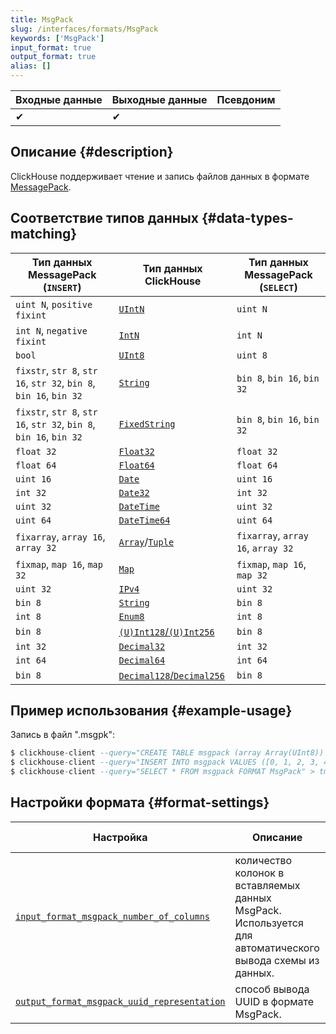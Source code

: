 ```yaml
---
title: MsgPack
slug: /interfaces/formats/MsgPack
keywords: ['MsgPack']
input_format: true
output_format: true
alias: []
---
```


| Входные данные | Выходные данные | Псевдоним |
|----------------|----------------|-----------|
| ✔              | ✔              |           |

## Описание {#description}

ClickHouse поддерживает чтение и запись файлов данных в формате [MessagePack](https://msgpack.org/).

## Соответствие типов данных {#data-types-matching}

| Тип данных MessagePack (`INSERT`)                                    | Тип данных ClickHouse                                                                                   | Тип данных MessagePack (`SELECT`) |
|---------------------------------------------------------------------|--------------------------------------------------------------------------------------------------------|------------------------------------|
| `uint N`, `positive fixint`                                        | [`UIntN`](/sql-reference/data-types/int-uint.md)                                                     | `uint N`                           |
| `int N`, `negative fixint`                                         | [`IntN`](/sql-reference/data-types/int-uint.md)                                                      | `int N`                            |
| `bool`                                                             | [`UInt8`](/sql-reference/data-types/int-uint.md)                                                     | `uint 8`                           |
| `fixstr`, `str 8`, `str 16`, `str 32`, `bin 8`, `bin 16`, `bin 32` | [`String`](/sql-reference/data-types/string.md)                                                      | `bin 8`, `bin 16`, `bin 32`       |
| `fixstr`, `str 8`, `str 16`, `str 32`, `bin 8`, `bin 16`, `bin 32` | [`FixedString`](/sql-reference/data-types/fixedstring.md)                                            | `bin 8`, `bin 16`, `bin 32`       |
| `float 32`                                                         | [`Float32`](/sql-reference/data-types/float.md)                                                      | `float 32`                         |
| `float 64`                                                         | [`Float64`](/sql-reference/data-types/float.md)                                                      | `float 64`                         |
| `uint 16`                                                          | [`Date`](/sql-reference/data-types/date.md)                                                          | `uint 16`                          |
| `int 32`                                                           | [`Date32`](/sql-reference/data-types/date32.md)                                                      | `int 32`                           |
| `uint 32`                                                          | [`DateTime`](/sql-reference/data-types/datetime.md)                                                  | `uint 32`                          |
| `uint 64`                                                          | [`DateTime64`](/sql-reference/data-types/datetime.md)                                                | `uint 64`                          |
| `fixarray`, `array 16`, `array 32`                                 | [`Array`](/sql-reference/data-types/array.md)/[`Tuple`](/sql-reference/data-types/tuple.md)  | `fixarray`, `array 16`, `array 32` |
| `fixmap`, `map 16`, `map 32`                                       | [`Map`](/sql-reference/data-types/map.md)                                                            | `fixmap`, `map 16`, `map 32`      |
| `uint 32`                                                          | [`IPv4`](/sql-reference/data-types/ipv4.md)                                                          | `uint 32`                          |
| `bin 8`                                                            | [`String`](/sql-reference/data-types/string.md)                                                      | `bin 8`                            |
| `int 8`                                                            | [`Enum8`](/sql-reference/data-types/enum.md)                                                         | `int 8`                            |
| `bin 8`                                                            | [`(U)Int128`/`(U)Int256`](/sql-reference/data-types/int-uint.md)                                     | `bin 8`                            |
| `int 32`                                                           | [`Decimal32`](/sql-reference/data-types/decimal.md)                                                  | `int 32`                           |
| `int 64`                                                           | [`Decimal64`](/sql-reference/data-types/decimal.md)                                                  | `int 64`                           |
| `bin 8`                                                            | [`Decimal128`/`Decimal256`](/sql-reference/data-types/decimal.md)                                    | `bin 8`                            |

## Пример использования {#example-usage}

Запись в файл ".msgpk":

```sql
$ clickhouse-client --query="CREATE TABLE msgpack (array Array(UInt8)) ENGINE = Memory;"
$ clickhouse-client --query="INSERT INTO msgpack VALUES ([0, 1, 2, 3, 42, 253, 254, 255]), ([255, 254, 253, 42, 3, 2, 1, 0])";
$ clickhouse-client --query="SELECT * FROM msgpack FORMAT MsgPack" > tmp_msgpack.msgpk;
```

## Настройки формата {#format-settings}

| Настройка                                                                                                                                    | Описание                                                                                            | По умолчанию |
|----------------------------------------------------------------------------------------------------------------------------------------------|----------------------------------------------------------------------------------------------------|--------------|
| [`input_format_msgpack_number_of_columns`](/operations/settings/settings-formats.md/#input_format_msgpack_number_of_columns)       | количество колонок в вставляемых данных MsgPack. Используется для автоматического вывода схемы из данных. | `0`          |
| [`output_format_msgpack_uuid_representation`](/operations/settings/settings-formats.md/#output_format_msgpack_uuid_representation) | способ вывода UUID в формате MsgPack.                                                              | `EXT`        |
